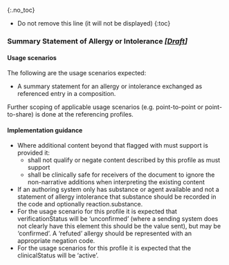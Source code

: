 {:.no_toc}
<!-- TOC  the css styling for this is \pages\assets\css\project.css under 'markdown-toc'-->
* Do not remove this line (it will not be displayed)
{:toc}
### Summary Statement of Allergy or Intolerance *[[Draft](http://hl7.org/fhir/stu3/valueset-publication-status.html)]*

#### Usage scenarios

The following are the usage scenarios expected:

* A summary statement for an allergy or intolerance exchanged as referenced entry in a composition.

Further scoping of applicable usage scenarios (e.g. point-to-point or point-to-share) is done at the referencing profiles. 


#### Implementation guidance
* Where additional content beyond that flagged with must support is provided it:
    * shall not qualify or negate content described by this profile as must support
    * shall be clinically safe for receivers of the document to ignore the non-narrative additions when interpreting the existing content
* If an authoring system only has substance or agent available and not a statement of allergy intolerance that substance should be recorded in the code and optionally reaction.substance.
* For the usage scenario for this profile it is expected that verificationStatus will be ‘unconfirmed’ (where a sending system does not clearly have this element this should be the value sent), but may be ‘confirmed’. A ‘refuted’ allergy should be represented with an appropriate negation code.
* For the usage scenarios for this profile it is expected that the clinicalStatus will be ‘active’.


